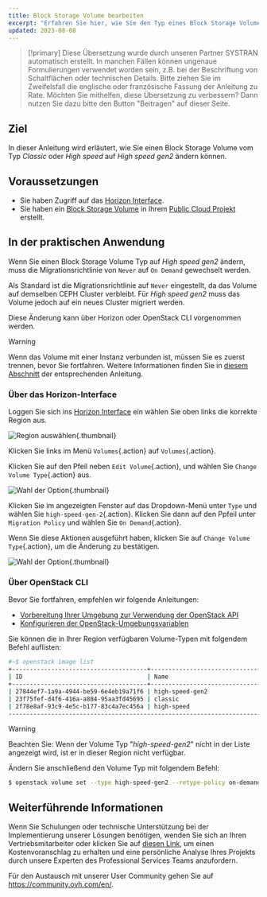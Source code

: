 ```yaml
---
title: Block Storage Volume bearbeiten
excerpt: "Erfahren Sie hier, wie Sie den Typ eines Block Storage Volumes mit OpenStack ändern"
updated: 2023-08-08
---
```


> [!primary]
> Diese Übersetzung wurde durch unseren Partner SYSTRAN automatisch erstellt. In manchen Fällen können ungenaue Formulierungen verwendet worden sein, z.B. bei der Beschriftung von Schaltflächen oder technischen Details. Bitte ziehen Sie im Zweifelsfall die englische oder französische Fassung der Anleitung zu Rate. Möchten Sie mithelfen, diese Übersetzung zu verbessern? Dann nutzen Sie dazu bitte den Button "Beitragen" auf dieser Seite.
>

## Ziel

In dieser Anleitung wird erläutert, wie Sie einen Block Storage Volume vom Typ *Classic* oder *High speed* auf *High speed gen2* ändern können.

## Voraussetzungen

- Sie haben Zugriff auf das [Horizon Interface](/pages/public_cloud/compute/introducing_horizon).
- Sie haben ein [Block Storage Volume](/pages/public_cloud/compute/create_and_configure_an_additional_disk_on_an_instance) in Ihrem [Public Cloud Projekt](https://www.ovhcloud.com/de/public-cloud/) erstellt.

## In der praktischen Anwendung

Wenn Sie einen Block Storage Volume Typ auf *High speed gen2* ändern, muss die Migrationsrichtlinie von `Never` auf `On Demand` gewechselt werden.

Als Standard ist die Migrationsrichtlinie auf `Never` eingestellt, da das Volume auf demselben CEPH Cluster verbleibt. Für *High speed gen2* muss das Volume jedoch auf ein neues Cluster migriert werden.

Diese Änderung kann über Horizon oder OpenStack CLI vorgenommen werden.

> [!warning]
> Wenn das Volume mit einer Instanz verbunden ist, müssen Sie es zuerst trennen, bevor Sie fortfahren. Weitere Informationen finden Sie in [diesem Abschnitt](/pages/public_cloud/compute/create_and_configure_an_additional_disk_on_an_instance#volume-abtrennen) der entsprechenden Anleitung.
>

### Über das Horizon-Interface

Loggen Sie sich ins [Horizon Interface](https://horizon.cloud.ovh.net/auth/login/) ein wählen Sie oben links die korrekte Region aus.

![Region auswählen](images/region2021.png){.thumbnail}

Klicken Sie links im Menü `Volumes`{.action} auf `Volumes`{.action}.

Klicken Sie auf den Pfeil neben `Edit Volume`{.action}, und wählen Sie `Change Volume Type`{.action} aus.

![Wahl der Option](images/selectoption.png){.thumbnail}

Klicken Sie im angezeigten Fenster auf das Dropdown-Menü unter `Type` und wählen Sie `high-speed-gen-2`{.action}. Klicken Sie dann auf den Ppfeil unter `Migration Policy` und wählen Sie `On Demand`{.action}.

Wenn Sie diese Aktionen ausgeführt haben, klicken Sie auf `Change Volume Type`{.action}, um die Änderung zu bestätigen.

![Wahl der Option](images/changevolume.png){.thumbnail}

### Über OpenStack CLI

Bevor Sie fortfahren, empfehlen wir folgende Anleitungen:

- [Vorbereitung Ihrer Umgebung zur Verwendung der OpenStack API](/pages/public_cloud/compute/prepare_the_environment_for_using_the_openstack_api)
- [Konfigurieren der OpenStack-Umgebungsvariablen](/pages/public_cloud/compute/loading_openstack_environment_variables)

Sie können die in Ihrer Region verfügbaren Volume-Typen mit folgendem Befehl auflisten:

```bash
#~$ openstack image list
+--------------------------------------+-----------------------------------------------+----------+
| ID                                   | Name                                          | Is Public |
+--------------------------------------+-----------------------------------------------+----------+
| 27844ef7-1a9a-4944-be59-6e4eb19a71f6 | high-speed-gen2                                    | True |
| 23f75fef-d4f6-416a-a884-95aa3fd45695 | classic                                            | True |
| 2f78e8af-93c9-4e5c-b177-83c4a7ec456a | high-speed                                         | True |
----------------------------------------------------------------------------------------------------
```

> [!warning]
> Beachten Sie: Wenn der Volume Typ "*high-speed-gen2*" nicht in der Liste angezeigt wird, ist er in dieser Region nicht verfügbar.
>

Ändern Sie anschließend den Volume Typ mit folgendem Befehl:

```bash
$ openstack volume set --type high-speed-gen2 --retype-policy on-demand VOLUME_NAME_OR_ID
```

## Weiterführende Informationen

Wenn Sie Schulungen oder technische Unterstützung bei der Implementierung unserer Lösungen benötigen, wenden Sie sich an Ihren Vertriebsmitarbeiter oder klicken Sie auf [diesen Link](/links/professional-services), um einen Kostenvoranschlag zu erhalten und eine persönliche Analyse Ihres Projekts durch unsere Experten des Professional Services Teams anzufordern.

Für den Austausch mit unserer User Community gehen Sie auf <https://community.ovh.com/en/>.